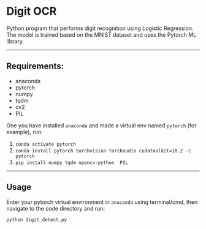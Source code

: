 # Digit OCR
Python program that performs digit recognition using Logistic Regression. The model is trained based on the MNIST dataset and uses the Pytorch ML library.

<hr>

## Requirements:
* anaconda
* pytorch
* numpy
* tqdm
* cv2
* PIL

One you have installed `anaconda` and made a virtual env named `pytorch` (for example), run:
1. `conda activate pytorch`
2. `conda install pytorch torchvision torchaudio cudatoolkit=10.2 -c pytorch`
3. `pip install numpy tqdm opencv-python  PIL`

<hr>

## Usage
Enter your pytorch virtual environment in `anaconda` using terminal/cmd, then navigate to the code directory and run:

`python digit_detect.py`
